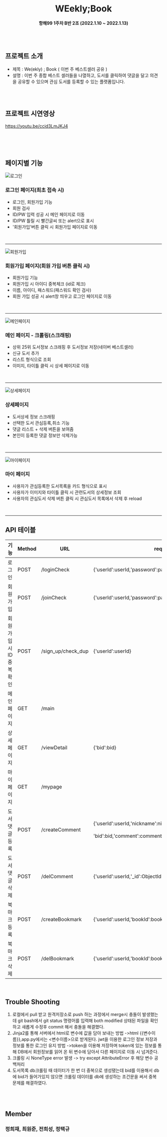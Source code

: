 <h1 align="center">WEekly;Book</h1>
<div align="center"><b>항해99 1주차 B반 2조 (2022.1.10 ~ 2022.1.13)</b></div>  
</br>
</br>
</br>

## 프로젝트 소개

- 제목 : We(ekly) ; Book ( 이번 주 베스트셀러 공유 )
- 설명 : 이번 주 종합 베스트 셀러들을 나열하고, 도서를 클릭하여 댓글을 달고 의견을 공유할 수 있으며 관심 도서를 등록할 수 있는 플랫폼입니다.


</br>
</br>

## 프로젝트 시연영상
https://youtu.be/ccid3LmJKJ4
<br/></br>


</br>
</br>

## 페이지별 기능 


![로그인](https://user-images.githubusercontent.com/32161395/149157418-5c8fc416-2478-40ac-88d3-88adce8aab29.png)
### 로그인 페이지(최초 접속 시)

- 로그인, 회원가입 기능
- 회원 검사
- ID/PW 입력 성공 시 메인 페이지로 이동
- ID/PW 틀릴 시 빨간글씨 또는 alert으로 표시
- '회원가입'버튼 클릭 시 회원가입 페이지로 이동
<br/>

---

![회원가입](https://user-images.githubusercontent.com/32161395/149157456-c9f3c844-fdd8-4bde-a3fa-9a56ba643c5c.png)
### 회원가입 페이지(회원 가입 버튼 클릭 시)

- 회원가입 기능
- 회원가입 시 아이디 중복체크 (id로 체크)
- 이름, 아이디, 패스워드(패스워드 확인 검사)
- 회원 가입 성공 시 alert창 띄우고 로그인 페이지로 이동
<br/>

---

![메인페이지](https://user-images.githubusercontent.com/32161395/149157504-dc64e8a0-47a9-4249-859f-068207c83e37.png)
### 메인 페이지 - 크롤링(스크래핑)

- 상위 25위 도서정보 스크래핑 후 도서정보 저장(네이버 베스트셀러)
- 신규 도서 추가
- 리스트 형식으로 조회
- 이미지, 타이틀 클릭 시 상세 페이지로 이동
<br/>

---

![상세페이지](https://user-images.githubusercontent.com/32161395/149157520-263a3cdb-dc6b-4bee-b3de-1bb616b10a88.png)
### 상세페이지

- 도서상세 정보 스크래핑
- 선택한 도서 관심등록,취소 기능
- 댓글 리스트 + 삭제 버튼을 보여줌
- 본인이 등록한 댓글 정보만 삭제가능
<br/>

---

![마이페이지](https://user-images.githubusercontent.com/32161395/149157546-f053425d-cdf7-4fa5-9aeb-7e65bccff5b8.png)
### 마이 페이지

- 사용자가 관심등록한 도서목록을 카드 형식으로 표시
- 사용자가 이미지와 타이틀 클릭 시 관련도서의 상세정보 조회
- 사용자의 관심도서 삭제 버튼 클릭 시 관심도서 목록에서 삭제 후 reload
<br>

---

## API 테이블  

  
  
| 기능  | Method | URL | request |    response    |
| --- | --- | --- | --- | --- |
| 로그인 | POST | /loginCheck | {'userId':userId,'password':password} |    로그인 성공 여부    
| 회원가입 | POST | /joinCheck | {'userId':userId,'password':password,'nickname',nickname} |    회원가입 성공 여부    
| 회원 가입시 ID<br> 중복 확인 | POST | /sign_up/check_dup | {'userId':userId} |    ID 중복여부    
| 메인페이지 | GET | /main |     | 메인페이지 도서목록 조회 
| 상세페이지 | GET | /viewDetail | {'bid':bid} | 선택한 도서 상세,댓글정보 조회 
| 마이페이지 | GET | /mypage |     | 마이페이지 관심도서목록 조회 
| 도서 댓글 등록 | POST | /createComment | {'userId':userId,'nickname':nickname<br><br> 'bid':bid,'comment':comment} | 도서댓글등록 성공 여부 
| 도서 댓글 삭제 | POST | /delComment | {'userId':userId,'_id':ObjectId(id)} | 도서댓글삭제 성공 여부 
| 북마크 등록 | POST | /createBookmark | {'userId':userId,'bookId':bookId} | 관심도서등록 성공 여부 
| 북마크<br> 삭제 | POST | /delBookmark | {'userId':userId,'bookId':bookId} | 관심도서삭제 성공 여부 

</br>

## Trouble Shooting

1. 로컬에서 pull 받고 원격저장소로 push 하는 과정에서 merge시 충돌이 발생했는데
  git bash에서 git status 명령어를 입력해 both modified 상태된 파일을 확인하고 
  새롭게 수정후 commit 해서 충돌을 해결했다.
2. Jinja2를 통해 서버에서 html로 변수에 값을 담아 보내는 방법
  ->html {{변수이름}},app.py에서는 <변수이름>으로 받게된다.
  jwt을 이용한 로그인 정보 저장과 정보를 통한 로그인 유지 방법
  ->token을 이용해 저장하며
  token에 있는 정보를 통해 DB에서 회원정보를 읽어 온 뒤 
  변수에 담아서 다른 페이지로 이동 시 넘겨준다.
3. 크롤링 시 NoneType error 발생 -> try except AttributeError 후 해당 변수 공백처리
4. 도서목록 db크롤링 때 데이터가 한 번 더 중복으로 생성됐는데
  bid를 이용해서 db에 bid가 들어가있지 않으면 크롤링 데이터를 db에 생성하는 조건문을 
  써서 중복 문제를 해결하였다.
<br/>
<br/>

## Member
### 정희재, 최원준, 전희성, 정택규
